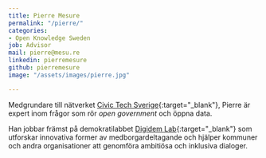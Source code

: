 ```yaml
---
title: Pierre Mesure
permalink: "/pierre/"
categories:
- Open Knowledge Sweden
job: Advisor
mail: pierre@mesu.re
linkedin: pierremesure
github: pierremesure
image: "/assets/images/pierre.jpg"

---
```

Medgrundare till nätverket [Civic Tech Sverige](https://civictech.se){:target="_blank"}, Pierre är expert inom frågor som rör *open government* och öppna data.

Han jobbar främst på demokratilabbet [Digidem Lab](https://digidemlab.org){:target="_blank"} som utforskar innovativa former av medborgardeltagande och hjälper kommuner och andra organisationer att genomföra ambitiösa och inklusiva dialoger.
